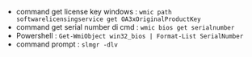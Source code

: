 <ul>
<li>command get license key windows : <code>wmic path softwarelicensingservice get OA3xOriginalProductKey</code></li>
<li>command get serial number di cmd : <code>wmic bios get serialnumber</code></li>
  <li>Powershell : <code>Get-WmiObject win32_bios | Format-List SerialNumber</code></li>
  <li>command prompt : <code>slmgr -dlv</code></li>
</ul>
